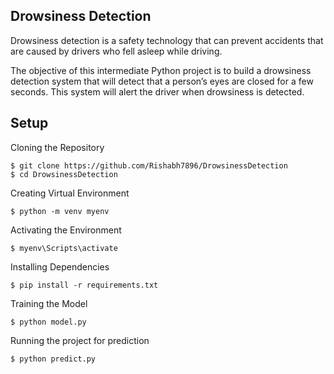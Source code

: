 ## Drowsiness Detection

Drowsiness detection is a safety technology that can prevent accidents that are caused by drivers who fell asleep while driving.

The objective of this intermediate Python project is to build a drowsiness detection system that will detect that a person’s eyes are closed for a few seconds. This system will alert the driver when drowsiness is detected.

## Setup

Cloning the Repository

```
$ git clone https://github.com/Rishabh7896/DrowsinessDetection
$ cd DrowsinessDetection
```

Creating Virtual Environment

```
$ python -m venv myenv
```

Activating the Environment

```
$ myenv\Scripts\activate
```

Installing Dependencies

```
$ pip install -r requirements.txt
```

Training the Model

```
$ python model.py
```

Running the project for prediction

```
$ python predict.py
```
